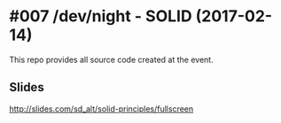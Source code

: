 # #007 /dev/night - SOLID (2017-02-14)

This repo provides all source code created at the event.
## Slides
http://slides.com/sd_alt/solid-principles/fullscreen 
